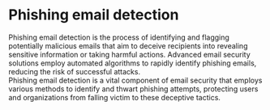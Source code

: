 # Phishing email detection
Phishing email detection is the process of identifying and flagging potentially malicious emails that aim to deceive recipients into revealing sensitive information or taking harmful actions. Advanced email security solutions employ automated algorithms to rapidly identify phishing emails, reducing the risk of successful attacks.  
Phishing email detection is a vital component of email security that employs various methods to identify and thwart phishing attempts, protecting users and organizations from falling victim to these deceptive tactics.
